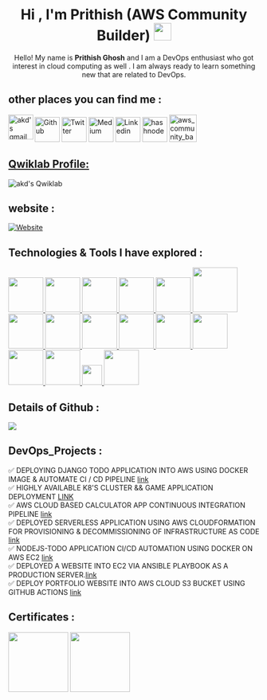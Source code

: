 <h1 align="center">Hi , I'm Prithish (AWS Community Builder) <img src="https://media.giphy.com/media/hvRJCLFzcasrR4ia7z/giphy.gif" width="35"></h1>

<p align="center" >
    Hello! My name is <b>Prithish Ghosh</b> and I am a DevOps enthusiast  who got interest in cloud computing as well . I am always ready to learn something new that are related to DevOps.
  <br/>
</p>

other places you can find me :
-------------------------------

<p>
<a href="https://github.com/imprithwishghosh" target="_blank">
<img alt="Github" src="https://www.vectorlogo.zone/logos/github/github-ar21.svg" height="50" /></a>
<a href="https://twitter.com/PrithishGhosh5" target="_blank"><img alt="Twitter" src="https://www.vectorlogo.zone/logos/twitter/twitter-ar21.svg" height="50" /></a> 
<a href="https://medium.com/@prithishghosh" target="_blank"><img alt="Medium" src="https://www.vectorlogo.zone/logos/medium/medium-ar21.svg" height="50" /></a>
<a href="mailto:prithishghosh619@gmail.com">
<img align="left" alt="akd's gmail" src="https://www.vectorlogo.zone/logos/gmail/gmail-ar21.svg" height="50" /></a>
<a href="https://www.linkedin.com/in/prithish-ghosh-097207163/" target="_blank">
<img alt ="Linkedin" src="https://www.vectorlogo.zone/logos/linkedin/linkedin-ar21.svg" height="50" /></a>
<a href="https://www.prithg.hashnode.dev" target="_blank">
<img alt ="hashnode" src="https://www.vectorlogo.zone/logos/hashnode/hashnode-ar21.svg" height="50" /></a>

<a href="aws_community_builder_directory" src="https://aws.amazon.com/developer/community/community-builders/community-builders-directory/?cb-cards.sort-by=item.additionalFields.cbName&cb-cards.sort-order=asc&awsf.builder-category=*all&awsf.location=*all&awsf.year=*all&cb-cards.q=Prithish&cb-cards.q_operator=AND">    
<img alt = "aws_community_badge" src="https://d2908q01vomqb2.cloudfront.net/da4b9237bacccdf19c0760cab7aec4a8359010b0/2020/07/23/blog-thumbnail-AWS-Community-Builders.png" height="55">
</p>

Qwiklab Profile: 
----------------

<p>

  <a href="https://www.qwiklabs.com/public_profiles/78282992-f53a-4ae3-aae8-c594e566f6cf">
<img align="left" alt="akd's Qwiklab" src="https://img.shields.io/badge/Qwiklabs-F5CD0E?style=for-the-badge&logo=Qwiklabs&logoColor=black" /></a>
</p>
<br/>

website :
---------

[![Website](https://www.vectorlogo.zone/logos/webflow/webflow-ar21.svg)](https://imprithishg.netlify.app/)<br/>

Technologies & Tools I have explored :
--------------------------------------

<a href="https://www.linux.org/" target="_blanfalse" />
    <img src="https://www.vectorlogo.zone/logos/linux/linux-icon.svg"  height="70" />
  </a>
   <a href="https://aws.amazon.com/" target="_blank" >
    <img src="https://www.vectorlogo.zone/logos/amazon_aws/amazon_aws-icon.svg"  height="70" />
  </a>
  <a href="https://www.docker.com/" target="_blank" >
    <img src="https://raw.githubusercontent.com/itsksaurabh/itsksaurabh/master/assets/docker.gif"  height="70" /> 
  </a>
  <a href="https://kubernetes.io/" target="_blank" >
    <img src="https://raw.githubusercontent.com/itsksaurabh/itsksaurabh/master/assets/k8s.gif"  height="70" />
  </a>
  <a href="https://docs.gitlab.com/ee/ci/" target="_blank" >
    <img src="https://raw.githubusercontent.com/itsksaurabh/itsksaurabh/master/assets/cicd.gif"  height="70" />
  </a>
  <a href="https://www.terraform.io/" target="_blank" >
    <img src="https://raw.githubusercontent.com/itsksaurabh/itsksaurabh/master/assets/terraform.gif" width="90" />
  </a>
  
   </a>
    <a href="https://www.jenkins.io/" target="_blank" >
    <img src="https://raw.githubusercontent.com/DARK-art108/ItsRitesh/master/assets/ll.png" height="70" />
  </a>
  <a href="https://www.ansible.com/" target="_blank" >
    <img src="https://www.vectorlogo.zone/logos/ansible/ansible-icon.svg"  height="70" />
  </a>
 </a>
    <a href="https://pages.github.com/?(null)" target="_blank" >
   <img src="https://media.giphy.com/media/kH1DBkPNyZPOk0BxrM/giphy.gif" width="70" />
  </a>
 </a>
  <a href="https://code.visualstudio.com/" target="_blank" >
    <img src="https://i.giphy.com/media/IdyAQJVN2kVPNUrojM/200.webp"  height="70" /> 
  </a>
  <a href="https://grafana.com/" target="_blank" >
    <img src="https://raw.githubusercontent.com/itsksaurabh/itsksaurabh/master/assets/grafana.gif" height="70" />
  </a>
  <a href="https://prometheus.io/" target="_blank" >
    <img src="https://raw.githubusercontent.com/itsksaurabh/itsksaurabh/master/assets/prometheus.gif" height="70" />
  </a>
  <a href="https://seeklogo.com/vector-logo/428028/github-actions/" target="_blank">
  <img src ="https://seeklogo.com/images/G/github-actions-logo-031704BDC6-seeklogo.com.png" height= "70" />
  </a>

  <a href="https://www.datadoghq.com" target="_blank" >
  <img src="https://www.vectorlogo.zone/logos/datadoghq/datadoghq-ar21.svg" height= "70" />
  </a>

  <a href="https://buildkite.com/" target="_blank" >
  <img src="https://seeklogo.com/images/B/buildkite-logo-3D14F9856C-seeklogo.com.png" height="40" />
  </a>

  
  <a href="https://cloud.google.com/" target="_blank" >
  <img src="https://seeklogo.com/images/G/google-cloud-logo-ADE788217F-seeklogo.com.png" height="70" />
  </a>
  

Details of Github :
-------------------
  
![](http://github-profile-summary-cards.vercel.app/api/cards/profile-details?username=imprithwishghosh&theme=darcula)  
 
DevOps_Projects : 
-----------------

✅ DEPLOYING DJANGO TODO APPLICATION INTO AWS USING DOCKER IMAGE & AUTOMATE CI / CD PIPELINE [link](https://github.com/imprithwishghosh/resume/blob/master/Devops%20Project%201%20_.pdf) <br>
✅ HIGHLY AVAILABLE K8'S CLUSTER && GAME APPLICATION DEPLOYMENT 
[LINK](https://github.com/imprithwishghosh/Highly-Available-k8-s-cluster-/blob/master/Highly%20Available%20K8%E2%80%99s%20clusters%20and%20Game%20Application%20Deployment.pdf) <br>
✅ AWS CLOUD BASED CALCULATOR APP CONTINUOUS INTEGRATION PIPELINE [link](https://docs.google.com/document/d/1uvZAfrHwcBjAoOpFj5w71xMXf_VEp321tnoTon72gac/edit?usp=sharing) <br>
✅ DEPLOYED SERVERLESS APPLICATION USING AWS CLOUDFORMATION FOR PROVISIONING & DECOMMISSIONING OF INFRASTRUCTURE AS CODE  [link](https://docs.google.com/document/d/1G4wnbDoAf66s5_HxrnoCAjkV16QNKO31/edit?usp=sharing&ouid=101726868205112966296&rtpof=true&sd=true) <br>
✅ NODEJS-TODO APPLICATION CI/CD AUTOMATION USING DOCKER ON AWS EC2 [link]() <br>
✅ DEPLOYED A WEBSITE INTO EC2 VIA ANSIBLE PLAYBOOK AS A PRODUCTION SERVER.[link](https://prithg.hashnode.dev/deploy-website-into-ec2-via-ansible-playbook-as-a-production-server) <br>
✅ DEPLOY PORTFOLIO WEBSITE INTO AWS CLOUD S3 BUCKET USING GITHUB ACTIONS [link](https://prithg.hashnode.dev/deploy-portfolio-website-into-aws-s3-bucket)

Certificates :
---------------
<img src="https://brm-workforce.oracle.com/pdf/certview/images/OCIF2023CA.png" height="120">  <img src="https://api.accredible.com/v1/frontend/credential_website_embed_image/badge/113936750" height="120">

